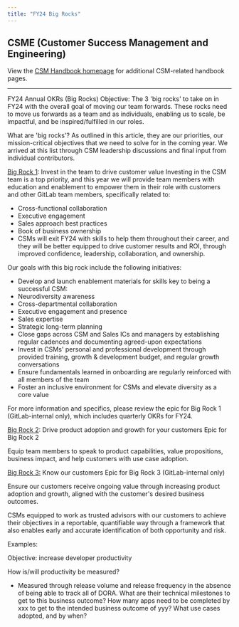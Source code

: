 ```yaml
---
title: "FY24 Big Rocks"
---
```


## CSME (Customer Success Management and Engineering)

View the [CSM Handbook homepage](/handbook/customer-success/csm/) for additional CSM-related handbook pages.

---
FY24 Annual OKRs (Big Rocks)
Objective: The 3 'big rocks' to take on in FY24 with the overall goal of moving our team forwards. These rocks need to move us forwards as a team and as individuals, enabling us to scale, be impactful, and be inspired/fulfilled in our roles.

What are 'big rocks'? As outlined in this article, they are our priorities, our mission-critical objectives that we need to solve for in the coming year. We arrived at this list through CSM leadership discussions and final input from individual contributors.

[Big Rock 1](https://gitlab.com/groups/gitlab-com/customer-success/-/epics/97): Invest in the team to drive customer value
Investing in the CSM team is a top priority, and this year we will provide team members with education and enablement to empower them in their role with customers and other GitLab team members, specifically related to:

- Cross-functional collaboration
- Executive engagement
- Sales approach best practices
- Book of business ownership
- CSMs will exit FY24 with skills to help them throughout their career, and they will be better equipped to drive customer results and ROI, through improved confidence, leadership, collaboration, and ownership.

Our goals with this big rock include the following initiatives:

- Develop and launch enablement materials for skills key to being a successful CSM:
- Neurodiversity awareness
- Cross-departmental collaboration
- Executive engagement and presence
- Sales expertise
- Strategic long-term planning
- Close gaps across CSM and Sales ICs and managers by establishing regular cadences and documenting agreed-upon expectations
- Invest in CSMs' personal and professional development through provided training, growth & development budget, and regular growth conversations
- Ensure fundamentals learned in onboarding are regularly reinforced with all members of the team
- Foster an inclusive environment for CSMs and elevate diversity as a core value

For more information and specifics, please review the epic for Big Rock 1 (GitLab-internal only), which includes quarterly OKRs for FY24.

[Big Rock 2](https://gitlab.com/groups/gitlab-com/customer-success/-/epics/95): Drive product adoption and growth for your customers
Epic for Big Rock 2

Equip team members to speak to product capabilities, value propositions, business impact, and help customers with use case adoption.

[Big Rock 3:](https://gitlab.com/groups/gitlab-com/customer-success/-/epics/96) Know our customers
Epic for Big Rock 3 (GitLab-internal only)

Ensure our customers receive ongoing value through increasing product adoption and growth, aligned with the customer's desired business outcomes.

CSMs equipped to work as trusted advisors with our customers to achieve their objectives in a reportable, quantifiable way through a framework that also enables early and accurate identification of both opportunity and risk.

Examples:

Objective: increase developer productivity

How is/will productivity be measured?

- Measured through release volume and release frequency in the absence of being able to track all of DORA.
What are their technical milestones to get to this business outcome?
How many apps need to be completed by xxx to get to the intended business outcome of yyy?
What use cases adopted, and by when?
